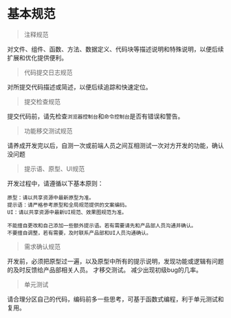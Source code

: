 # 基本规范

> 注释规范

对文件、组件、函数、方法、数据定义、代码块等描述说明和特殊说明，以便后续扩展和优化提供便利。

> 代码提交日志规范

对所提交代码描述或简述，以便后续追踪和快速定位。

> 提交检查规范

提交代码前，请先检查```浏览器控制台```和```命令控制台```是否有错误和警告。

> 功能移交测试规范

请养成开发完以后，自测一次或前端人员之间互相测试一次对方开发的功能，确认没问题

> 提示语、原型、UI规范

开发过程中，请遵循以下基本原则：

```
原型：请以共享资源中最新原型为准。
提示语：请严格参考原型和全局规范提供的文案编码。
UI：请以共享资源中最新UI规范、效果图规范为准。
```

```
不能擅自更改和自己添加一些额外提示语。若有需要请先和产品部人员沟通并确认。
不要擅自调整，若有需要，及时联系产品部和UI人员沟通确认。
```
> 需求确认规范

开发前，必须把原型过一遍，以及原型中所有的提示说明，发现功能或逻辑有问题的及时反馈给产品部相关人员。
才移交测试。 减少出现初级bug的几率。

> 单元测试

请合理分区自己的代码，编码前多一些思考，可基于函数式编程，利于单元测试和复用。
